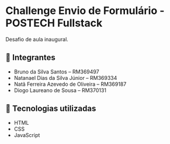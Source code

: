 # Challenge Envio de Formulário - POSTECH Fullstack

Desafio de aula inaugural.

## 👥 Integrantes
- Bruno da Silva Santos – RM369497
- Natanael Dias da Silva Júnior – RM369334
- Natã Ferreira Azevedo de Oliveira – RM369187
- Diogo Laureano de Sousa – RM370131

## 🚀 Tecnologias utilizadas
- HTML
- CSS
- JavaScript

